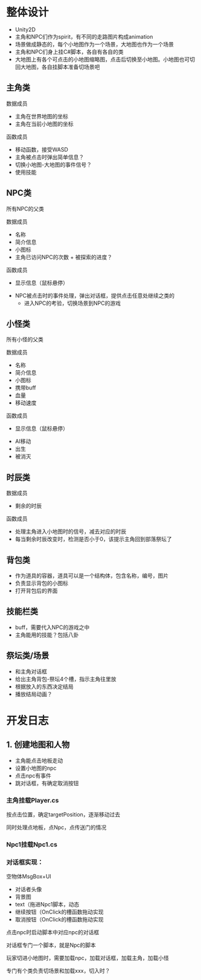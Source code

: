 # 整体设计

* Unity2D
* 主角和NPC们作为spirit，有不同的走路图片构成animation
* 场景做成静态的，每个小地图作为一个场景，大地图也作为一个场景
* 主角和NPC们身上挂C#脚本，各自有各自的类
* 大地图上有各个可点击的小地图缩略图，点击后切换至小地图。小地图也可切回大地图，各自挂脚本准备切场景吧

## 主角类

数据成员

* 主角在世界地图的坐标
* 主角在当前小地图的坐标

函数成员

* 移动函数，接受WASD
* 主角被点击时弹出简单信息？
* 切换小地图-大地图的事件信号？
* 使用技能

## NPC类

所有NPC的父类

数据成员

* 名称
* 简介信息
* 小图标
* 主角已访问NPC的次数 + 被探索的进度？

函数成员

+ 显示信息（鼠标悬停）

* NPC被点击时的事件处理，弹出对话框，提供点击任意处继续之类的
  * 进入NPC的考验，切换场景到NPC的游戏

## 小怪类

所有小怪的父类

数据成员

* 名称
* 简介信息
* 小图标
* 携带buff
* 血量
* 移动速度

函数成员

+ 显示信息（鼠标悬停）

* AI移动
* 出生
* 被消灭



## 时辰类

数据成员

* 剩余的时辰

函数成员

* 处理主角进入小地图时的信号，减去对应的时辰
* 每当剩余时辰改变时，检测是否小于0，该提示主角回到部落祭坛了



## 背包类

* 作为道具的容器，道具可以是一个结构体，包含名称，编号，图片
* 负责显示背包的小图标
* 打开背包后的界面

## 技能栏类

* buff，需要代入NPC的游戏之中
* 主角能用的技能？包括八卦

## 祭坛类/场景

* 和主角对话框
* 给出主角背包-祭坛4个槽，指示主角往里放
* 根据放入的东西决定结局
* 播放结局动画？



# 开发日志

## 1. 创建地图和人物

* 主角能点击地板走动
* 设置小地图的npc
* 点击npc有事件
* 跳对话框，有确定取消按钮

### 主角挂载Player.cs

按点击位置，确定targetPosition，逐渐移动过去

同时处理点地板，点Npc，点传送门的情况

### Npc1挂载Npc1.cs



### 对话框实现：

空物体MsgBox+UI

* 对话者头像
* 背景图
* text（拖进Npc1脚本，动态
* 继续按钮（OnClick的槽函数拖动实现
* 取消按钮（OnClick的槽函数拖动实现

点击npc时启动脚本中对应npc的对话框

对话框专门一个脚本，就是Npc的脚本

玩家切进小地图时，需要加载npc，加载对话框，加载主角，加载小怪

专门有个类负责切场景和加载xxx，切入时？